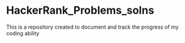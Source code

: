 # HackerRank_Problems_solns
This is a repository created to document and track the progress of my coding ability
